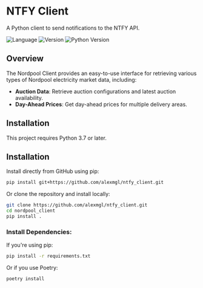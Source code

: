 # NTFY Client

A Python client to send notifications to the NTFY API.

![Language](https://img.shields.io/badge/language-Python-blue)
![Version](https://img.shields.io/badge/version-v1.0.0-brightgreen)
![Python Version](https://img.shields.io/badge/python-%3E%3D3.6-informational)

## Overview

The Nordpool Client provides an easy-to-use interface for retrieving various types of Nordpool electricity market data, including:

- **Auction Data**: Retrieve auction configurations and latest auction availability.
- **Day-Ahead Prices**: Get day-ahead prices for multiple delivery areas.

## Installation

This project requires Python 3.7 or later.

## Installation

Install directly from GitHub using pip:

```bash
pip install git+https://github.com/alexmgl/ntfy_client.git
```

Or clone the repository and install locally:

```bash
git clone https://github.com/alexmgl/ntfy_client.git
cd nordpool_client
pip install .
```

### Install Dependencies:

If you're using pip:

```bash
pip install -r requirements.txt
```

Or if you use Poetry:

```bash
poetry install
```
